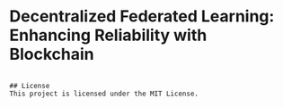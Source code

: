 # Decentralized Federated Learning: Enhancing Reliability with Blockchain

```

## License
This project is licensed under the MIT License.